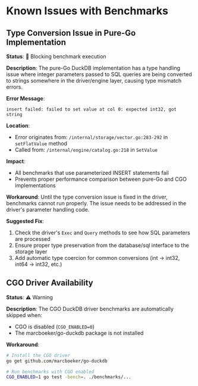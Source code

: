 # Known Issues with Benchmarks

## Type Conversion Issue in Pure-Go Implementation

**Status**: 🔴 Blocking benchmark execution

**Description**: 
The pure-Go DuckDB implementation has a type handling issue where integer parameters passed to SQL queries are being converted to strings somewhere in the driver/engine layer, causing type mismatch errors.

**Error Message**:
```
insert failed: failed to set value at col 0: expected int32, got string
```

**Location**:
- Error originates from: `/internal/storage/vector.go:283-292` in `setFlatValue` method
- Called from: `/internal/engine/catalog.go:218` in `SetValue`

**Impact**:
- All benchmarks that use parameterized INSERT statements fail
- Prevents proper performance comparison between pure-Go and CGO implementations

**Workaround**:
Until the type conversion issue is fixed in the driver, benchmarks cannot run properly. The issue needs to be addressed in the driver's parameter handling code.

**Suggested Fix**:
1. Check the driver's `Exec` and `Query` methods to see how SQL parameters are processed
2. Ensure proper type preservation from the database/sql interface to the storage layer
3. Add automatic type coercion for common conversions (int → int32, int64 → int32, etc.)

## CGO Driver Availability

**Status**: ⚠️ Warning

**Description**:
The CGO DuckDB driver benchmarks are automatically skipped when:
- CGO is disabled (`CGO_ENABLED=0`)
- The marcboeker/go-duckdb package is not installed

**Workaround**:
```bash
# Install the CGO driver
go get github.com/marcboeker/go-duckdb

# Run benchmarks with CGO enabled
CGO_ENABLED=1 go test -bench=. ./benchmarks/...
```